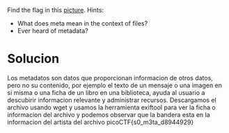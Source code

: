 Find the flag in this [picture](https://jupiter.challenges.picoctf.org/static/916b07b4c87062c165ace1d3d31ef655/pico_img.png).
Hints:
- What does meta mean in the context of files?
- Ever heard of metadata?
# Solucion
Los metadatos son datos que proporcionan informacion de otros datos, pero no su contenido, por ejemplo el texto de un mensaje o una imagen en si misma o una ficha de un libro en una biblioteca, ayuda al usuario a descubirir informacion relevante y administrar recursos.
Descargamos el archivo usando wget y usamos la herramienta exiftool para ver la ficha o informacion del archivo y podemos observar que la bandera esta en la informacion del artista del archivo
picoCTF{s0_m3ta_d8944929}